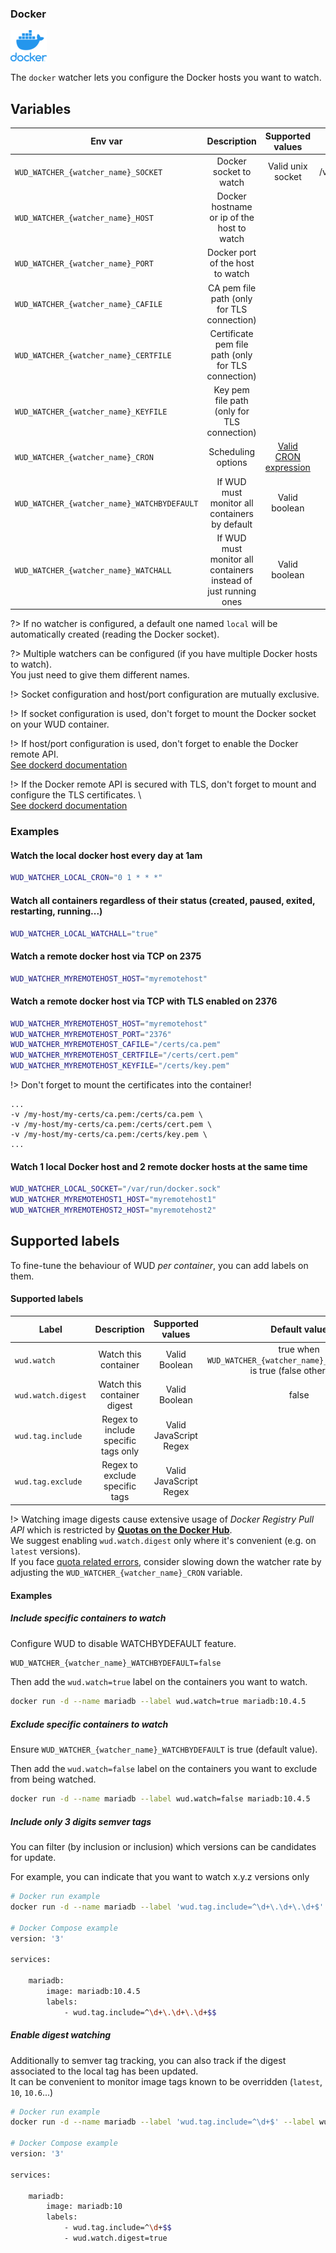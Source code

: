 ### Docker
![logo](docker.png)

The ```docker``` watcher lets you configure the Docker hosts you want to watch.

## Variables

| Env var                                     | Description                                                     | Supported values                                   | Default value          |
| ------------------------------------------- |:---------------------------------------------------------------:|:--------------------------------------------------:|:----------------------:| 
| `WUD_WATCHER_{watcher_name}_SOCKET`         | Docker socket to watch                                          | Valid unix socket                                  | /var/run/docker.sock   |
| `WUD_WATCHER_{watcher_name}_HOST`           | Docker hostname or ip of the host to watch                      |                                                    |                        |
| `WUD_WATCHER_{watcher_name}_PORT`           | Docker port of the host to watch                                |                                                    | 2375                   |
| `WUD_WATCHER_{watcher_name}_CAFILE`         | CA pem file path (only for TLS connection)                      |                                                    |                        |
| `WUD_WATCHER_{watcher_name}_CERTFILE`       | Certificate pem file path (only for TLS connection)             |                                                    |                        |
| `WUD_WATCHER_{watcher_name}_KEYFILE`        | Key pem file path (only for TLS connection)                     |                                                    |                        |
| `WUD_WATCHER_{watcher_name}_CRON`           | Scheduling options                                              | [Valid CRON expression](https://crontab.guru/)     | 0 * * * * (every hour) |
| `WUD_WATCHER_{watcher_name}_WATCHBYDEFAULT` | If WUD must monitor all containers by default                   | Valid boolean                                      | true                   |
| `WUD_WATCHER_{watcher_name}_WATCHALL`       | If WUD must monitor all containers instead of just running ones | Valid boolean                                      | false                  |

?> If no watcher is configured, a default one named `local` will be automatically created (reading the Docker socket).

?> Multiple watchers can be configured (if you have multiple Docker hosts to watch).  
You just need to give them different names.

!> Socket configuration and host/port configuration are mutually exclusive.

!> If socket configuration is used, don't forget to mount the Docker socket on your WUD container.

!> If host/port configuration is used, don't forget to enable the Docker remote API. \
[See dockerd documentation](https://docs.docker.com/engine/reference/commandline/dockerd/#description)

!> If the Docker remote API is secured with TLS, don't forget to mount and configure the TLS certificates. \  
[See dockerd documentation](https://docs.docker.com/engine/security/protect-access/#use-tls-https-to-protect-the-docker-daemon-socket)

### Examples

#### Watch the local docker host every day at 1am

```bash
WUD_WATCHER_LOCAL_CRON="0 1 * * *"
```

#### Watch all containers regardless of their status (created, paused, exited, restarting, running...)

```bash
WUD_WATCHER_LOCAL_WATCHALL="true"
```

#### Watch a remote docker host via TCP on 2375

```bash
WUD_WATCHER_MYREMOTEHOST_HOST="myremotehost"
```

#### Watch a remote docker host via TCP with TLS enabled on 2376

```bash
WUD_WATCHER_MYREMOTEHOST_HOST="myremotehost"
WUD_WATCHER_MYREMOTEHOST_PORT="2376"
WUD_WATCHER_MYREMOTEHOST_CAFILE="/certs/ca.pem"
WUD_WATCHER_MYREMOTEHOST_CERTFILE="/certs/cert.pem"
WUD_WATCHER_MYREMOTEHOST_KEYFILE="/certs/key.pem"
```

!> Don't forget to mount the certificates into the container!

```
...
-v /my-host/my-certs/ca.pem:/certs/ca.pem \
-v /my-host/my-certs/ca.pem:/certs/cert.pem \
-v /my-host/my-certs/ca.pem:/certs/key.pem \
...
```

#### Watch 1 local Docker host and 2 remote docker hosts at the same time

```bash
WUD_WATCHER_LOCAL_SOCKET="/var/run/docker.sock"
WUD_WATCHER_MYREMOTEHOST1_HOST="myremotehost1"
WUD_WATCHER_MYREMOTEHOST2_HOST="myremotehost2"
```

## Supported labels

To fine-tune the behaviour of WUD _per container_, you can add labels on them.

#### Supported labels
| Label                  | Description                         | Supported values       | Default value                                                                   |
| ---------------------- |:-----------------------------------:|:----------------------:|:-------------------------------------------------------------------------------:|
| ```wud.watch```        | Watch this container                | Valid Boolean          | true when `WUD_WATCHER_{watcher_name}_WATCHBYDEFAULT` is true (false otherwise) |
| ```wud.watch.digest``` | Watch this container digest         | Valid Boolean          | false                                                                           |
| ```wud.tag.include```  | Regex to include specific tags only | Valid JavaScript Regex |                                                                                 |
| ```wud.tag.exclude```  | Regex to exclude specific tags      | Valid JavaScript Regex |                                                                                 |

!> Watching image digests cause extensive usage of _Docker Registry Pull API_ which is restricted by [**Quotas on the Docker Hub**](https://docs.docker.com/docker-hub/download-rate-limit/). \
We suggest enabling `wud.watch.digest` only where it's convenient (e.g. on `latest` versions). \
If you face [quota related errors](https://docs.docker.com/docker-hub/download-rate-limit/#how-do-i-know-my-pull-requests-are-being-limited), consider slowing down the watcher rate by adjusting the `WUD_WATCHER_{watcher_name}_CRON` variable.

#### Examples

##### Include specific containers to watch
Configure WUD to disable WATCHBYDEFAULT feature.
```bash
WUD_WATCHER_{watcher_name}_WATCHBYDEFAULT=false
```

Then add the `wud.watch=true` label on the containers you want to watch.
```bash
docker run -d --name mariadb --label wud.watch=true mariadb:10.4.5
```

##### Exclude specific containers to watch
Ensure `WUD_WATCHER_{watcher_name}_WATCHBYDEFAULT` is true (default value). 

Then add the `wud.watch=false` label on the containers you want to exclude from being watched.
```bash
docker run -d --name mariadb --label wud.watch=false mariadb:10.4.5
```

##### Include only 3 digits semver tags
You can filter (by inclusion or inclusion) which versions can be candidates for update.

For example, you can indicate that you want to watch x.y.z versions only
```bash
# Docker run example
docker run -d --name mariadb --label 'wud.tag.include=^\d+\.\d+\.\d+$' mariadb:10.4.5

# Docker Compose example
version: '3'

services:

    mariadb:
        image: mariadb:10.4.5
        labels:
            - wud.tag.include=^\d+\.\d+\.\d+$$
```

##### Enable digest watching
Additionally to semver tag tracking, you can also track if the digest associated to the local tag has been updated.  
It can be convenient to monitor image tags known to be overridden (`latest`, `10`, `10.6`...)
```bash
# Docker run example
docker run -d --name mariadb --label 'wud.tag.include=^\d+$' --label wud.watch.digest=true mariadb:10

# Docker Compose example
version: '3'

services:

    mariadb:
        image: mariadb:10
        labels:
            - wud.tag.include=^\d+$$
            - wud.watch.digest=true
```